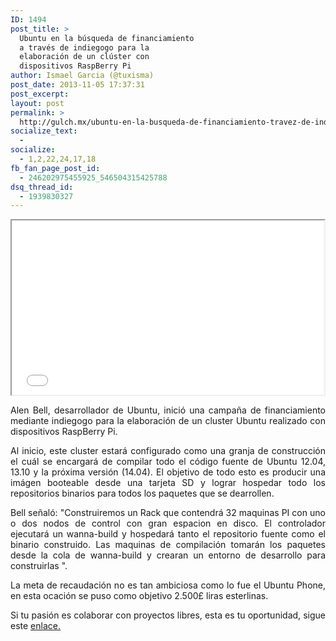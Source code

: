 ```yaml
---
ID: 1494
post_title: >
  Ubuntu en la búsqueda de financiamiento
  a través de indiegogo para la
  elaboración de un clúster con
  dispositivos RaspBerry Pi
author: Ismael Garcia (@tuxisma)
post_date: 2013-11-05 17:37:31
post_excerpt:
layout: post
permalink: >
  http://gulch.mx/ubuntu-en-la-busqueda-de-financiamiento-travez-de-indiegogo-para-la-elaboracion-de-un-cluster-con-dispositivos-raspberry-pi/
socialize_text:
  - 
socialize:
  - 1,2,22,24,17,18
fb_fan_page_post_id:
  - 246202975455925_546504315425788
dsq_thread_id:
  - 1939830327
---
```

<iframe width="500" height="279" src="//player.vimeo.com/video/78627824" webkitallowfullscreen="" mozallowfullscreen="" allowfullscreen=""></iframe>
<p style="text-align: justify;">Alen Bell, desarrollador de Ubuntu, inició una campaña de financiamiento mediante indiegogo para la elaboración de un cluster Ubuntu realizado con dispositivos RaspBerry Pi.</p>
<p style="text-align: justify;">Al inicio, este cluster estará configurado como una granja de construcción el cuál se encargará de compilar todo el código fuente de Ubuntu 12.04, 13.10 y la próxima versión (14.04). El objetivo de todo esto es producir una imágen booteable desde una tarjeta SD y lograr hospedar todo los repositorios binarios para todos los paquetes que se dearrollen.</p>
<p style="text-align: justify;"></p>
<p style="text-align: justify;">Bell señaló: "Construiremos un Rack que contendrá 32 maquinas PI con uno o dos nodos de control con gran espacion en disco. El controlador ejecutará un wanna-build y hospedará tanto el repositorio fuente como el binario construido. Las maquinas de compilación tomarán los paquetes desde la cola de wanna-build y crearan un entorno de desarrollo para construirlas ".</p>
<p style="text-align: justify;">La meta de recaudación no es tan ambiciosa como lo fue el Ubuntu Phone, en esta ocación se puso como objetivo 2.500£ liras esterlinas.</p>
<p style="text-align: justify;"></p>
<p style="text-align: justify;">Si tu pasión es colaborar con proyectos libres, esta es tu oportunidad, sigue este <a href="http://www.indiegogo.com/projects/a-raspberry-pi-build-cluster-for-ubuntu" target="_blank">enlace.</a></p>
&nbsp;